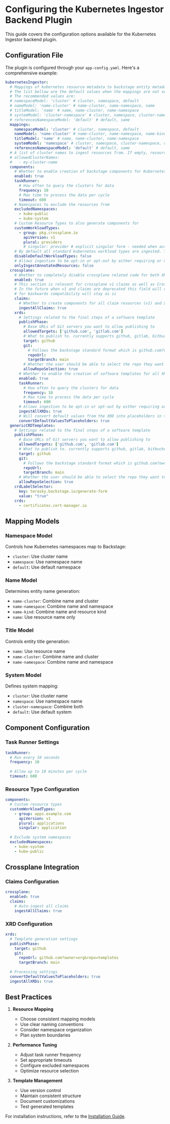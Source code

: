 # Configuring the Kubernetes Ingestor Backend Plugin

This guide covers the configuration options available for the Kubernetes Ingestor backend plugin.

## Configuration File

The plugin is configured through your `app-config.yaml`. Here's a comprehensive example:

```yaml
kubernetesIngestor:
  # Mappings of kubernetes resource metadata to backstage entity metadata
  # The list bellow are the default values when the mappings are not set in the app-config.yaml
  # The recommended values are:
  # namespaceModel: 'cluster' # cluster, namespace, default
  # nameModel: 'name-cluster' # name-cluster, name-namespace, name
  # titleModel: 'name' # name, name-cluster, name-namespace
  # systemModel: 'cluster-namespace' # cluster, namespace, cluster-namespace, default
  # referencesNamespaceModel: 'default' # default, same
  mappings:
    namespaceModel: 'cluster' # cluster, namespace, default
    nameModel: 'name-cluster' # name-cluster, name-namespace, name-kind, name
    titleModel: 'name' # name, name-cluster, name-namespace
    systemModel: 'namespace' # cluster, namespace, cluster-namespace, default
    referencesNamespaceModel: 'default' # default, same
  # A list of cluster names to ingest resources from. If empty, resources from all clusters under kubernetes.clusterLocatorMethods.clusters will be ingested.
  # allowedClusterNames:
  #   - my-cluster-name
  components:
    # Whether to enable creation of backstage components for Kubernetes workloads
    enabled: true
    taskRunner:
      # How often to query the clusters for data
      frequency: 10
      # Max time to process the data per cycle
      timeout: 600
    # Namespaces to exclude the resources from
    excludedNamespaces:
      - kube-public
      - kube-system
    # Custom Resource Types to also generate components for
    customWorkloadTypes:
      - group: pkg.crossplane.io
        apiVersion: v1
        plural: providers
        # singular: provider # explicit singular form - needed when auto-detection fails
    # By default all standard kubernetes workload types are ingested. This allows you to disable this behavior
    disableDefaultWorkloadTypes: false
    # Allows ingestion to be opt-in or opt-out by either requiring or not a dedicated annotation to ingest a resource (terasky.backstage.io/add-to-catalog or terasky.backstage.io/exclude-from-catalog)
    onlyIngestAnnotatedResources: false
  crossplane:
    # Whether to completely disable crossplane related code for both XRDs and Claims. defaults to enabled if not provided for backwards compatibility
    enabled: true
    # This section is relevant for crossplane v1 claims as well as Crossplane v2 XRs.
    # In the future when v1 and claims are deprecated this field will change names but currently 
    # for backwards compatibility will stay as is
    claims:
      # Whether to create components for all claim resources (v1) and XRs (v2) in your cluster
      ingestAllClaims: true
    xrds:
      # Settings related to the final steps of a software template
      publishPhase:
        # Base URLs of Git servers you want to allow publishing to
        allowedTargets: ['github.com', 'gitlab.com']
        # What to publish to. currently supports github, gitlab, bitbucket, and YAML (provides a link to download the file)
        target: github
        git:
          # Follows the backstage standard format which is github.com?owner=<REPO OWNER>&repo=<REPO NAME>
          repoUrl:
          targetBranch: main
        # Whether the user should be able to select the repo they want to push the manifest to or not
        allowRepoSelection: true
      # Whether to enable the creation of software templates for all XRDs
      enabled: true
      taskRunner:
        # How often to query the clusters for data
        frequency: 10
        # Max time to process the data per cycle
        timeout: 600
      # Allows ingestion to be opt-in or opt-out by either requiring or not a dedicated annotation to ingest a xrd (terasky.backstage.io/add-to-catalog or terasky.backstage.io/exclude-from-catalog)
      ingestAllXRDs: true
      # Will convert default values from the XRD into placeholders in the UI instead of always adding them to the generated manifest.
      convertDefaultValuesToPlaceholders: true
  genericCRDTemplates:
    # Settings related to the final steps of a software template
    publishPhase:
      # Base URLs of Git servers you want to allow publishing to
      allowedTargets: ['github.com', 'gitlab.com']
      # What to publish to. currently supports github, gitlab, bitbucket, and YAML (provides a link to download the file)
      target: github
      git:
        # Follows the backstage standard format which is github.com?owner=<REPO OWNER>&repo=<REPO NAME>
        repoUrl:
        targetBranch: main
      # Whether the user should be able to select the repo they want to push the manifest to or not
      allowRepoSelection: true
    crdLabelSelector:
      key: terasky.backstage.io/generate-form
      value: "true"
    crds:
      - certificates.cert-manager.io
```

## Mapping Models

### Namespace Model
Controls how Kubernetes namespaces map to Backstage:  
- `cluster`: Use cluster name  
- `namespace`: Use namespace name  
- `default`: Use default namespace  

### Name Model
Determines entity name generation:  
- `name-cluster`: Combine name and cluster  
- `name-namespace`: Combine name and namespace  
- `name-kind`: Combine name and resource kind  
- `name`: Use resource name only  

### Title Model
Controls entity title generation:  
- `name`: Use resource name  
- `name-cluster`: Combine name and cluster  
- `name-namespace`: Combine name and namespace  

### System Model
Defines system mapping:  
- `cluster`: Use cluster name  
- `namespace`: Use namespace name  
- `cluster-namespace`: Combine both  
- `default`: Use default system  

## Component Configuration

### Task Runner Settings
```yaml
taskRunner:
  # Run every 10 seconds
  frequency: 10
  
  # Allow up to 10 minutes per cycle
  timeout: 600
```

### Resource Type Configuration
```yaml
components:
  # Custom resource types
  customWorkloadTypes:
    - group: apps.example.com
      apiVersion: v1
      plural: applications
      singular: application
  
  # Exclude system namespaces
  excludedNamespaces:
    - kube-system
    - kube-public
```

## Crossplane Integration

### Claims Configuration
```yaml
crossplane:
  enabled: true
  claims:
    # Auto-ingest all claims
    ingestAllClaims: true
```

### XRD Configuration
```yaml
xrds:
  # Template generation settings
  publishPhase:
    target: github
    git:
      repoUrl: github.com?owner=org&repo=templates
      targetBranch: main
  
  # Processing settings
  convertDefaultValuesToPlaceholders: true
  ingestAllXRDs: true
```

## Best Practices

1. **Resource Mapping**
    - Choose consistent mapping models
    - Use clear naming conventions
    - Consider namespace organization
    - Plan system boundaries

2. **Performance Tuning**
    - Adjust task runner frequency
    - Set appropriate timeouts
    - Configure excluded namespaces
    - Optimize resource selection

3. **Template Management**
    - Use version control
    - Maintain consistent structure
    - Document customizations
    - Test generated templates

For installation instructions, refer to the [Installation Guide](./install.md).
